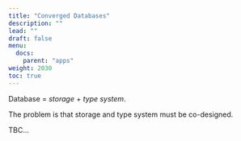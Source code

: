 ```yaml
---
title: "Converged Databases"
description: ""
lead: ""
draft: false
menu: 
  docs:
    parent: "apps"
weight: 2030
toc: true
---
```


Database = _storage_ + _type system_. 

The problem is that storage and type system must be co-designed. 

TBC...
